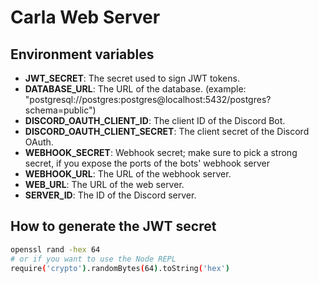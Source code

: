 # Carla Web Server

## Environment variables

- **JWT_SECRET**: The secret used to sign JWT tokens.
- **DATABASE_URL**: The URL of the database. (example: "postgresql://postgres:postgres@localhost:5432/postgres?schema=public")
- **DISCORD_OAUTH_CLIENT_ID**: The client ID of the Discord Bot.
- **DISCORD_OAUTH_CLIENT_SECRET**: The client secret of the Discord OAuth.
- **WEBHOOK_SECRET**: Webhook secret; make sure to pick a strong secret, if you expose the ports of the bots' webhook server
- **WEBHOOK_URL**: The URL of the webhook server.
- **WEB_URL**: The URL of the web server.
- **SERVER_ID**: The ID of the Discord server.

## How to generate the JWT secret

```bash
openssl rand -hex 64
# or if you want to use the Node REPL
require('crypto').randomBytes(64).toString('hex')
```